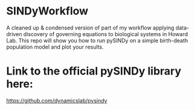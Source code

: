 # SINDyWorkflow

A cleaned up & condensed version of part of my workflow applying 
data-driven discovery of governing equations to biological systems in Howard Lab. This repo will show you how to run pySINDy on a simple 
birth-death population model and plot your results. 

# Link to the official pySINDy library here: 
https://github.com/dynamicslab/pysindy



